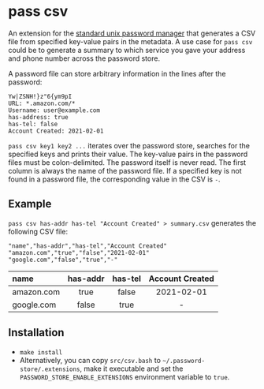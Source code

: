 # pass csv

An extension for the [standard unix password manager](https://www.passwordstore.org) that generates a CSV file from specified key-value pairs in the metadata. A use case for `pass csv` could be to generate a summary to which service you gave your address and phone number across the password store.

A password file can store arbitrary information in the lines after the password:

```
Yw|ZSNH!}z"6{ym9pI
URL: *.amazon.com/*
Username: user@example.com
has-address: true
has-tel: false
Account Created: 2021-02-01
```

`pass csv key1 key2 ...` iterates over the password store, searches for the specified keys and prints their value. The key-value pairs in the password files must be colon-delimited. The password itself is never read. The first column is always the name of the password file. If a specified key is not found in a password file, the corresponding value in the CSV is `-`.

## Example

`pass csv has-addr has-tel "Account Created" > summary.csv` generates the following CSV file:

```
"name","has-addr","has-tel","Account Created"
"amazon.com","true","false","2021-02-01"
"google.com","false","true","-"
```

| name       | has-addr | has-tel | Account Created |
| :--------- | :------: | :-----: | :-------------: |
| amazon.com | true     | false   |   2021-02-01    |
| google.com | false    | true    |        -        |

## Installation

- `make install`
- Alternatively, you can copy `src/csv.bash` to `~/.password-store/.extensions`, make it executable and set the `PASSWORD_STORE_ENABLE_EXTENSIONS` environment variable to `true`.
